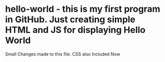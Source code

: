 # hello-world - this is my first program in GitHub. Just creating simple HTML and JS for displaying Hello World
Small Changes made to this file. CSS also Included Now
